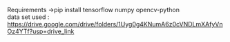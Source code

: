 Requirements
->pip install tensorflow numpy opencv-python<br>
data set used : https://drive.google.com/drive/folders/1Uyg0g4KNumA6z0cVNDLmXAfyVnOz4YTf?usp=drive_link
